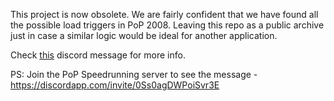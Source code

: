 This project is now obsolete. We are fairly confident that we have found all the possible load triggers in PoP 2008. Leaving this repo as a public archive just in case a similar logic would be ideal for another application.

Check [this](https://discord.com/channels/83365709064699904/83524929743486976/1275587692628807783) discord message for more info.

PS: Join the PoP Speedrunning server to see the message -  https://discordapp.com/invite/0Ss0agDWPoiSvr3E
